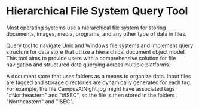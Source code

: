 # Hierarchical File System Query Tool
Most operating systems use a hierarchical file system for storing documents, images, media, programs, and any other type of data in files.

Query tool to navigate Unix and Windows file systems and implement query structure for data store that utilize a hierarchical document object model. This tool aims to provide users with a comprehensive solution for file navigation and structured data querying across multiple platforms.

A document store that uses folders as a means to organize data. Input files are tagged and storage directories are dynamically generated for each tag. For example, the file CampusAtNight.jpg might have associated tags "#Northeastern" and "#ISEC", so the file is then stored in the folders "Northeastern" and "ISEC". 
